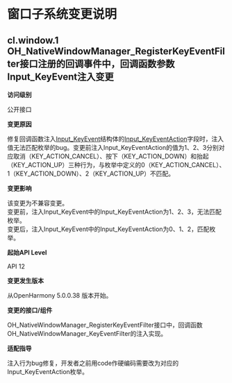 # 窗口子系统变更说明

## cl.window.1 OH_NativeWindowManager_RegisterKeyEventFilter接口注册的回调事件中，回调函数参数Input_KeyEvent注入变更

**访问级别**

公开接口

**变更原因**

修复回调函数注入[Input_KeyEvent](../../../application-dev/reference/apis-input-kit/input.md)结构体的[Input_KeyEventAction](../../../application-dev/reference/apis-input-kit/input.md#input_keyeventaction)字段时，注入值无法匹配枚举的bug。变更前注入Input_KeyEventAction的值为1、2、3分别对应取消（KEY_ACTION_CANCEL）、按下（KEY_ACTION_DOWN）和抬起（KEY_ACTION_UP）三种行为，与枚举中定义的0（KEY_ACTION_CANCEL）、1（KEY_ACTION_DOWN）、2（KEY_ACTION_UP）不匹配。

**变更影响**

该变更为不兼容变更。<br/>
变更前，注入Input_KeyEvent中的Input_KeyEventAction为1、2、3，无法匹配枚举。<br/>
变更后，注入Input_KeyEvent中的Input_KeyEventAction为0、1、2，匹配枚举。<br/>

**起始API Level**

API 12

**变更发生版本**

从OpenHarmony 5.0.0.38 版本开始。

**变更的接口/组件**

OH_NativeWindowManager_RegisterKeyEventFilter接口中，回调函数OH_NativeWindowManager_KeyEventFilter的注入实现。

**适配指导**

注入行为bug修复，开发者之前用code作硬编码需要改为对应的Input_KeyEventAction枚举。   